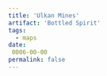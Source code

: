 ```yaml
---
title: 'Ulkan Mines'
artifact: 'Bottled Spirit'
tags:
  - maps
date:
 0006-00-00
permalink: false
---
```

